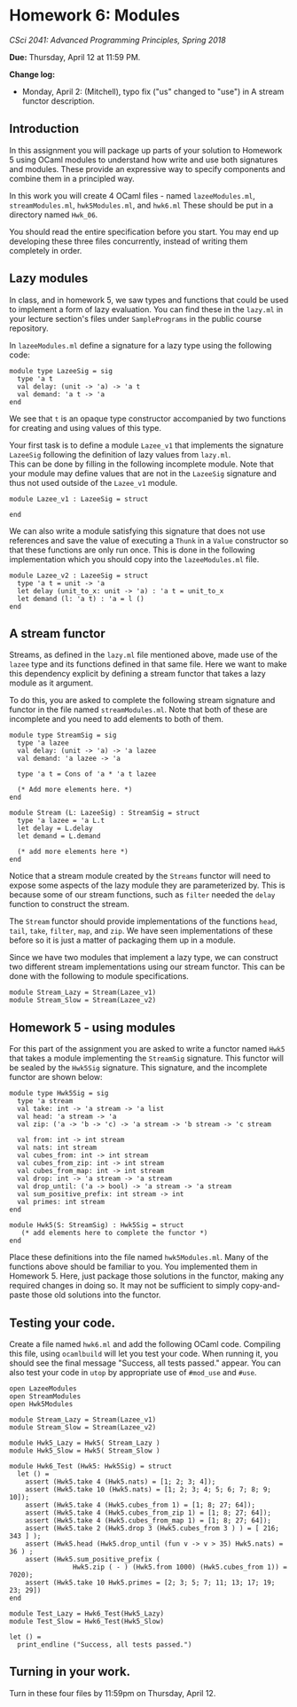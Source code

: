 # Homework 6: Modules

*CSci 2041: Advanced Programming Principles, Spring 2018*

**Due:** Thursday, April 12 at 11:59 PM.

**Change log:**
+ Monday, April 2: (Mitchell), typo fix ("us" changed to "use") in 
A stream functor description.

## Introduction

In this assignment you will package up parts of your solution to
Homework 5 using OCaml modules to understand how write and use both
signatures and modules.  These provide an expressive way to specify
components and combine them in a principled way.

In this work you will create 4 OCaml files - named
``lazeeModules.ml``, ``streamModules.ml``, ``hwk5Modules.ml``, and
``hwk6.ml`` These should be put in a directory named ``Hwk_06``.

You should read the entire specification before you start.  You may
end up developing these three files concurrently, instead of writing
them completely in order.

## Lazy modules

In class, and in homework 5, we saw types and functions that could be
used to implement a form of lazy evaluation.  You can find these in
the ``lazy.ml`` in your lecture section's files under
``SamplePrograms`` in the public course repository.

In ``lazeeModules.ml`` define a signature for a lazy type using the
following code:
```
module type LazeeSig = sig
  type 'a t
  val delay: (unit -> 'a) -> 'a t
  val demand: 'a t -> 'a 
end
```
We see that ``t`` is an opaque type constructor accompanied by two
functions for creating and using values of this type.

Your first task is to define a module ``Lazee_v1`` that implements the
signature ``LazeeSig`` following the definition of lazy values from ``lazy.ml``.  
This can be done by filling in the following
incomplete module.  Note that your module may define values that are
not in the ``LazeeSig`` signature and thus not used outside of the
``Lazee_v1`` module.
```
module Lazee_v1 : LazeeSig = struct

end
```

We can also write a module satisfying this signature that does not use
references and save the value of executing a ``Thunk`` in a ``Value``
constructor so that these functions are only run once.  This is done
in the following implementation which you should copy into the
``lazeeModules.ml`` file.
```
module Lazee_v2 : LazeeSig = struct
  type 'a t = unit -> 'a
  let delay (unit_to_x: unit -> 'a) : 'a t = unit_to_x
  let demand (l: 'a t) : 'a = l ()
end
```


## A stream functor

Streams, as defined in the ``lazy.ml`` file mentioned above, made use
of the ``lazee`` type and its functions defined in that same file.
Here we want to make this dependency explicit by defining a stream
functor that takes a lazy module as it argument.

To do this, you are asked to complete the following stream signature
and functor in the file named ``streamModules.ml``.  Note that both of 
these are incomplete and you need to add elements to both of them. 
```
module type StreamSig = sig
  type 'a lazee
  val delay: (unit -> 'a) -> 'a lazee
  val demand: 'a lazee -> 'a 

  type 'a t = Cons of 'a * 'a t lazee

  (* Add more elements here. *)
end

module Stream (L: LazeeSig) : StreamSig = struct
  type 'a lazee = 'a L.t
  let delay = L.delay
  let demand = L.demand

  (* add more elements here *)
end
```

Notice that a stream module created by the ``Streams`` functor will
need to expose some aspects of the lazy module they are parameterized
by.  This is because some of our stream functions, such as ``filter``
needed the ``delay`` function to construct the stream.

The ``Stream`` functor should provide implementations of the
functions ``head``, ``tail``, ``take``, ``filter``, ``map``, and
``zip``.  We have seen implementations of these before so it is just a
matter of packaging them up in a module.

Since we have two modules that implement a lazy type, we can construct
two different stream implementations using our stream functor.  This
can be done with the following to module specifications.

```
module Stream_Lazy = Stream(Lazee_v1)
module Stream_Slow = Stream(Lazee_v2)
```

## Homework 5 - using modules

For this part of the assignment you are asked to write a functor named
``Hwk5`` that takes a module implementing the ``StreamSig``
signature.  This functor will be sealed by the ``Hwk5Sig`` signature.
This signature, and the incomplete functor are shown below:
```
module type Hwk5Sig = sig
  type 'a stream
  val take: int -> 'a stream -> 'a list
  val head: 'a stream -> 'a
  val zip: ('a -> 'b -> 'c) -> 'a stream -> 'b stream -> 'c stream

  val from: int -> int stream
  val nats: int stream
  val cubes_from: int -> int stream
  val cubes_from_zip: int -> int stream
  val cubes_from_map: int -> int stream
  val drop: int -> 'a stream -> 'a stream
  val drop_until: ('a -> bool) -> 'a stream -> 'a stream
  val sum_positive_prefix: int stream -> int
  val primes: int stream
end

module Hwk5(S: StreamSig) : Hwk5Sig = struct
   (* add elements here to complete the functor *)
end
```

Place these definitions into the file named ``hwk5Modules.ml``.
Many of the functions above should be familiar to you.  You
implemented them in Homework 5.  Here, just package those solutions in
the functor, making any required changes in doing so.  It may not be
sufficient to simply copy-and-paste those old solutions into the
functor.

## Testing your code.

Create a file named ``hwk6.ml`` and add the following OCaml code.
Compiling this file, using ``ocamlbuild`` will let you test your
code.  When running it, you should see the final message "Success, all
tests passed." appear.  You can also test your code in ``utop`` by
appropriate use of ``#mod_use`` and ``#use``.

```
open LazeeModules
open StreamModules
open Hwk5Modules

module Stream_Lazy = Stream(Lazee_v1)
module Stream_Slow = Stream(Lazee_v2)

module Hwk5_Lazy = Hwk5( Stream_Lazy )
module Hwk5_Slow = Hwk5( Stream_Slow )

module Hwk6_Test (Hwk5: Hwk5Sig) = struct
  let () =
    assert (Hwk5.take 4 (Hwk5.nats) = [1; 2; 3; 4]);
    assert (Hwk5.take 10 (Hwk5.nats) = [1; 2; 3; 4; 5; 6; 7; 8; 9; 10]);
    assert (Hwk5.take 4 (Hwk5.cubes_from 1) = [1; 8; 27; 64]);
    assert (Hwk5.take 4 (Hwk5.cubes_from_zip 1) = [1; 8; 27; 64]);
    assert (Hwk5.take 4 (Hwk5.cubes_from_map 1) = [1; 8; 27; 64]);
    assert (Hwk5.take 2 (Hwk5.drop 3 (Hwk5.cubes_from 3 ) ) = [ 216; 343 ] );
    assert (Hwk5.head (Hwk5.drop_until (fun v -> v > 35) Hwk5.nats) = 36 ) ;
    assert (Hwk5.sum_positive_prefix (
                Hwk5.zip ( - ) (Hwk5.from 1000) (Hwk5.cubes_from 1)) = 7020);
    assert (Hwk5.take 10 Hwk5.primes = [2; 3; 5; 7; 11; 13; 17; 19; 23; 29])
end

module Test_Lazy = Hwk6_Test(Hwk5_Lazy)
module Test_Slow = Hwk6_Test(Hwk5_Slow)

let () =
  print_endline ("Success, all tests passed.")
```


## Turning in your work.

Turn in these four files by 11:59pm on Thursday, April 12.
